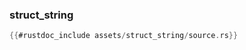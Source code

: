 ### struct_string

```rust
{{#rustdoc_include assets/struct_string/source.rs}}
```
<div class="flex-container vis_block" style="position:relative; margin-left:-75px; margin-right:-75px; display: none;">
	<object type="image/svg+xml" class="struct_string code_panel" data="assets/struct_string/vis_code.svg"></object>
	<object type="image/svg+xml" class="struct_string tl_panel" data="assets/struct_string/vis_timeline.svg" style="width: auto;" onmouseenter="helpers(struct_string)"></object>
</div>